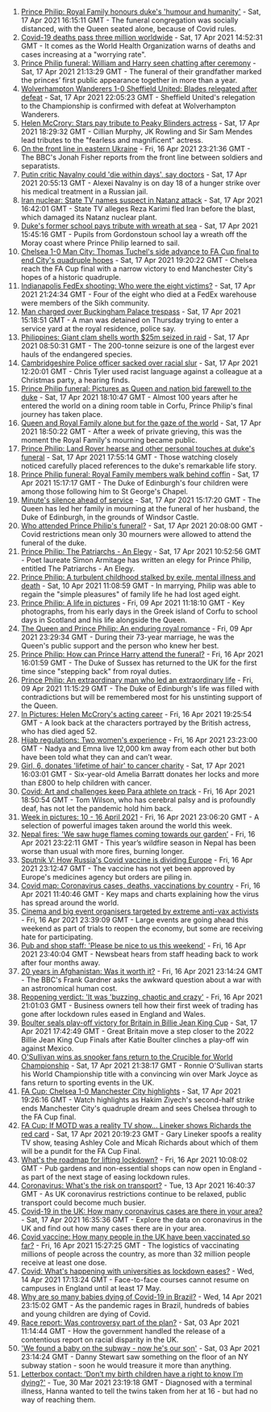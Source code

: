 1. [Prince Philip: Royal Family honours duke's 'humour and humanity'](https://www.bbc.co.uk/news/uk-56779068) - Sat, 17 Apr 2021 16:15:11 GMT - The funeral congregation was socially distanced, with the Queen seated alone, because of Covid rules.
2. [Covid-19 deaths pass three million worldwide](https://www.bbc.co.uk/news/world-56783878) - Sat, 17 Apr 2021 14:52:31 GMT - It comes as the World Health Organization warns of deaths and cases increasing at a "worrying rate".
3. [Prince Philip funeral: William and Harry seen chatting after ceremony](https://www.bbc.co.uk/news/uk-56788998) - Sat, 17 Apr 2021 21:13:29 GMT - The funeral of their grandfather marked the princes’ first public appearance together in more than a year.
4. [Wolverhampton Wanderers 1-0 Sheffield United: Blades relegated after defeat](https://www.bbc.co.uk/sport/football/56699182) - Sat, 17 Apr 2021 22:05:23 GMT - Sheffield United's relegation to the Championship is confirmed with defeat at Wolverhampton Wanderers.
5. [Helen McCrory: Stars pay tribute to Peaky Blinders actress](https://www.bbc.co.uk/news/entertainment-arts-56785283) - Sat, 17 Apr 2021 18:29:32 GMT - Cillian Murphy, JK Rowling and Sir Sam Mendes lead tributes to the "fearless and magnificent" actress.
6. [On the front line in eastern Ukraine](https://www.bbc.co.uk/news/world-europe-56776463) - Fri, 16 Apr 2021 23:21:36 GMT - The BBC's Jonah Fisher reports from the front line between soldiers and separatists.
7. [Putin critic Navalny could 'die within days', say doctors](https://www.bbc.co.uk/news/world-europe-56786266) - Sat, 17 Apr 2021 20:55:13 GMT - Alexei Navalny is on day 18 of a hunger strike over his medical treatment in a Russian jail.
8. [Iran nuclear: State TV names suspect in Natanz attack](https://www.bbc.co.uk/news/world-middle-east-56786263) - Sat, 17 Apr 2021 16:42:01 GMT - State TV alleges Reza Karimi fled Iran before the blast, which damaged its Natanz nuclear plant.
9. [Duke's former school pays tribute with wreath at sea](https://www.bbc.co.uk/news/uk-scotland-56787190) - Sat, 17 Apr 2021 15:45:16 GMT - Pupils from Gordonstoun school lay a wreath off the Moray coast where Prince Philip learned to sail.
10. [Chelsea 1-0 Man City: Thomas Tuchel's side advance to FA Cup final to end City's quadruple hopes](https://www.bbc.co.uk/sport/football/56725442) - Sat, 17 Apr 2021 19:20:22 GMT - Chelsea reach the FA Cup final with a narrow victory to end Manchester City's hopes of a historic quadruple.
11. [Indianapolis FedEx shooting: Who were the eight victims?](https://www.bbc.co.uk/news/world-us-canada-56789254) - Sat, 17 Apr 2021 21:24:34 GMT - Four of the eight who died at a FedEx warehouse were members of the Sikh community.
12. [Man charged over Buckingham Palace trespass](https://www.bbc.co.uk/news/uk-england-london-56784417) - Sat, 17 Apr 2021 15:18:51 GMT - A man was detained on Thursday trying to enter a service yard at the royal residence, police say.
13. [Philippines: Giant clam shells worth $25m seized in raid](https://www.bbc.co.uk/news/world-asia-56784215) - Sat, 17 Apr 2021 08:50:31 GMT - The 200-tonne seizure is one of the largest ever hauls of the endangered species.
14. [Cambridgeshire Police officer sacked over racial slur](https://www.bbc.co.uk/news/uk-england-cambridgeshire-56776303) - Sat, 17 Apr 2021 12:20:01 GMT - Chris Tyler used racist language against a colleague at a Christmas party, a hearing finds.
15. [Prince Philip funeral: Pictures as Queen and nation bid farewell to the duke](https://www.bbc.co.uk/news/in-pictures-56779000) - Sat, 17 Apr 2021 18:10:47 GMT - Almost 100 years after he entered the world on a dining room table in Corfu, Prince Philip's final journey has taken place.
16. [Queen and Royal Family alone but for the gaze of the world](https://www.bbc.co.uk/news/uk-56788443) - Sat, 17 Apr 2021 18:50:22 GMT - After a week of private grieving, this was the moment the Royal Family's mourning became public.
17. [Prince Philip: Land Rover hearse and other personal touches at duke's funeral](https://www.bbc.co.uk/news/uk-56762822) - Sat, 17 Apr 2021 17:55:14 GMT - Those watching closely noticed carefully placed references to the duke's remarkable life story.
18. [Prince Philip funeral: Royal Family members walk behind coffin](https://www.bbc.co.uk/news/uk-56783931) - Sat, 17 Apr 2021 15:17:17 GMT - The Duke of Edinburgh's four children were among those following him to St George's Chapel.
19. [Minute's silence ahead of service](https://www.bbc.co.uk/news/uk-56785417) - Sat, 17 Apr 2021 15:17:20 GMT - The Queen has led her family in mourning at the funeral of her husband, the Duke of Edinburgh, in the grounds of Windsor Castle.
20. [Who attended Prince Philip's funeral?](https://www.bbc.co.uk/news/uk-56765468) - Sat, 17 Apr 2021 20:08:00 GMT - Covid restrictions mean only 30 mourners were allowed to attend the funeral of the duke.
21. [Prince Philip: The Patriarchs - An Elegy](https://www.bbc.co.uk/news/uk-56785412) - Sat, 17 Apr 2021 10:52:56 GMT - Poet laureate Simon Armitage has written an elegy for Prince Philip, entitled The Patriarchs - An Elegy.
22. [Prince Philip: A turbulent childhood stalked by exile, mental illness and death](https://www.bbc.co.uk/news/uk-56690270) - Sat, 10 Apr 2021 11:08:59 GMT - In marrying, Philip was able to regain the "simple pleasures" of family life he had lost aged eight.
23. [Prince Philip: A life in pictures](https://www.bbc.co.uk/news/in-pictures-36417297) - Fri, 09 Apr 2021 11:18:10 GMT - Key photographs, from his early days in the Greek island of Corfu to school days in Scotland and his life alongside the Queen.
24. [The Queen and Prince Philip: An enduring royal romance](https://www.bbc.co.uk/news/uk-56252745) - Fri, 09 Apr 2021 23:29:34 GMT - During their 73-year marriage, he was the Queen's public support and the person who knew her best.
25. [Prince Philip: How can Prince Harry attend the funeral?](https://www.bbc.co.uk/news/uk-56709506) - Fri, 16 Apr 2021 16:01:59 GMT - The Duke of Sussex has returned to the UK for the first time since "stepping back" from royal duties.
26. [Prince Philip: An extraordinary man who led an extraordinary life](https://www.bbc.co.uk/news/uk-50589065) - Fri, 09 Apr 2021 11:15:29 GMT - The Duke of Edinburgh's life was filled with contradictions but will be remembered most for his unstinting support of the Queen.
27. [In Pictures: Helen McCrory's acting career](https://www.bbc.co.uk/news/entertainment-arts-56779389) - Fri, 16 Apr 2021 19:25:54 GMT - A look back at the characters portrayed by the British actress, who has died aged 52.
28. [Hijab regulations: Two women's experience](https://www.bbc.co.uk/news/world-56773815) - Fri, 16 Apr 2021 23:23:00 GMT - Nadya and Emna live 12,000 km away from each other but both have been told what they can and can’t wear.
29. [Girl, 6, donates 'lifetime of hair' to cancer charity](https://www.bbc.co.uk/news/uk-england-gloucestershire-56771062) - Sat, 17 Apr 2021 16:03:01 GMT - Six-year-old Amelia Barratt donates her locks and more than £800 to help children with cancer.
30. [Covid: Art and challenges keep Para athlete on track](https://www.bbc.co.uk/news/uk-56773744) - Fri, 16 Apr 2021 18:50:54 GMT - Tom Wilson, who has cerebral palsy and is profoundly deaf, has not let the pandemic hold him back.
31. [Week in pictures: 10 - 16 April 2021](https://www.bbc.co.uk/news/in-pictures-56759689) - Fri, 16 Apr 2021 23:06:20 GMT - A selection of powerful images taken around the world this week.
32. [Nepal fires: 'We saw huge flames coming towards our garden’](https://www.bbc.co.uk/news/world-asia-56773816) - Fri, 16 Apr 2021 23:22:11 GMT - This year’s wildfire season in Nepal has been worse than usual with more fires, burning longer.
33. [Sputnik V: How Russia's Covid vaccine is dividing Europe](https://www.bbc.co.uk/news/world-europe-56735931) - Fri, 16 Apr 2021 23:12:47 GMT - The vaccine has not yet been approved by Europe's medicines agency but orders are piling in.
34. [Covid map: Coronavirus cases, deaths, vaccinations by country](https://www.bbc.co.uk/news/world-51235105) - Fri, 16 Apr 2021 11:40:46 GMT - Key maps and charts explaining how the virus has spread around the world.
35. [Cinema and big event organisers targeted by extreme anti-vax activists](https://www.bbc.co.uk/news/blogs-trending-56772902) - Fri, 16 Apr 2021 23:39:09 GMT - Large events are going ahead this weekend as part of trials to reopen the economy, but some are receiving hate for participating.
36. [Pub and shop staff: 'Please be nice to us this weekend'](https://www.bbc.co.uk/news/newsbeat-56775186) - Fri, 16 Apr 2021 23:40:04 GMT - Newsbeat hears from staff heading back to work after four months away.
37. [20 years in Afghanistan: Was it worth it?](https://www.bbc.co.uk/news/world-asia-56770570) - Fri, 16 Apr 2021 23:14:24 GMT - The BBC's Frank Gardner asks the awkward question about a war with an astronomical human cost.
38. [Reopening verdict: 'It was 'buzzing, chaotic and crazy'](https://www.bbc.co.uk/news/business-56760866) - Fri, 16 Apr 2021 21:01:03 GMT - Business owners tell how their first week of trading has gone after lockdown rules eased in England and Wales.
39. [Boulter seals play-off victory for Britain in Billie Jean King Cup](https://www.bbc.co.uk/sport/tennis/56751714) - Sat, 17 Apr 2021 17:42:49 GMT - Great Britain move a step closer to the 2022 Billie Jean King Cup Finals after Katie Boulter clinches a play-off win against Mexico.
40. [O'Sullivan wins as snooker fans return to the Crucible for World Championship](https://www.bbc.co.uk/sport/snooker/56785883) - Sat, 17 Apr 2021 21:38:17 GMT - Ronnie O'Sullivan starts his World Championship title with a convincing win over Mark Joyce as fans return to sporting events in the UK.
41. [FA Cup: Chelsea 1-0 Manchester City highlights](https://www.bbc.co.uk/sport/av/football/56787587) - Sat, 17 Apr 2021 19:26:16 GMT - Watch highlights as Hakim Ziyech's second-half strike ends Manchester City's quadruple dream and sees Chelsea through to the FA Cup final.
42. [FA Cup: If MOTD was a reality TV show... Lineker shows Richards the red card](https://www.bbc.co.uk/sport/av/football/56789612) - Sat, 17 Apr 2021 20:19:23 GMT - Gary Lineker spoofs a reality TV show, teasing Ashley Cole and Micah Richards about which of them will be a pundit for the FA Cup Final.
43. [What's the roadmap for lifting lockdown?](https://www.bbc.co.uk/news/explainers-52530518) - Fri, 16 Apr 2021 10:08:02 GMT - Pub gardens and non-essential shops can now open in England - as part of the next stage of easing lockdown rules.
44. [Coronavirus: What's the risk on transport?](https://www.bbc.co.uk/news/health-51736185) - Tue, 13 Apr 2021 16:40:37 GMT - As UK coronavirus restrictions continue to be relaxed, public transport could become much busier.
45. [Covid-19 in the UK: How many coronavirus cases are there in your area?](https://www.bbc.co.uk/news/uk-51768274) - Sat, 17 Apr 2021 16:35:36 GMT - Explore the data on coronavirus in the UK and find out how many cases there are in your area.
46. [Covid vaccine: How many people in the UK have been vaccinated so far?](https://www.bbc.co.uk/news/health-55274833) - Fri, 16 Apr 2021 15:27:25 GMT - The logistics of vaccinating millions of people across the country, as more than 32 million people receive at least one dose.
47. [Covid: What's happening with universities as lockdown eases?](https://www.bbc.co.uk/news/explainers-52753913) - Wed, 14 Apr 2021 17:13:24 GMT - Face-to-face courses cannot resume on campuses in England until at least 17 May.
48. [Why are so many babies dying of Covid-19 in Brazil?](https://www.bbc.co.uk/news/world-latin-america-56696907) - Wed, 14 Apr 2021 23:15:02 GMT - As the pandemic rages in Brazil, hundreds of babies and young children are dying of Covid.
49. [Race report: Was controversy part of the plan?](https://www.bbc.co.uk/news/uk-politics-56578839) - Sat, 03 Apr 2021 11:14:44 GMT - How the government handled the release of a contentious report on racial disparity in the UK.
50. ['We found a baby on the subway - now he's our son'](https://www.bbc.co.uk/news/stories-56409764) - Sat, 03 Apr 2021 23:14:24 GMT - Danny Stewart saw something on the floor of an NY subway station - soon he would treasure it more than anything.
51. [Letterbox contact: ‘Don’t my birth children have a right to know I’m dying?'](https://www.bbc.co.uk/news/stories-56576285) - Tue, 30 Mar 2021 23:19:18 GMT - Diagnosed with a terminal illness, Hanna wanted to tell the twins taken from her at 16 - but had no way of reaching them.
